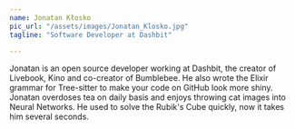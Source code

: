 ```yaml
---
name: Jonatan Kłosko
pic_url: "/assets/images/Jonatan_Klosko.jpg"
tagline: "Software Developer at Dashbit"

---
```

Jonatan is an open source developer working at Dashbit, the creator of Livebook, Kino and co-creator of Bumblebee. He also wrote the Elixir grammar for Tree-sitter to make your code on GitHub look more shiny. Jonatan overdoses tea on daily basis and enjoys throwing cat images into Neural Networks. He used to solve the Rubik's Cube quickly, now it takes him several seconds.
